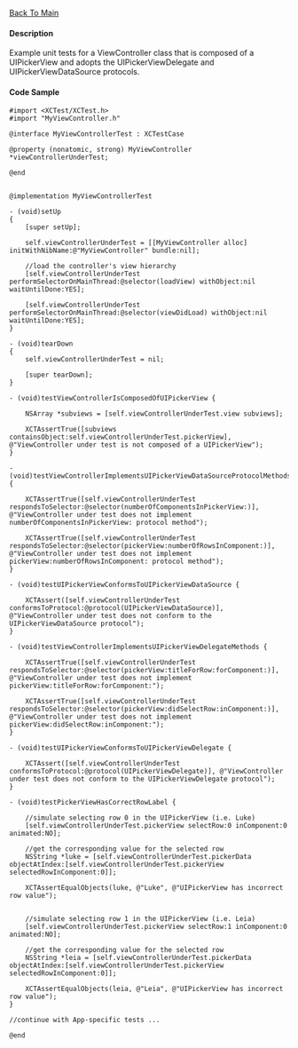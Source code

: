 [Back To Main](https://github.com/ccabanero/ios-unit-testing-patterns)

#### Description
Example unit tests for a ViewController class that is composed of a UIPickerView and adopts the UIPickerViewDelegate and UIPickerViewDataSource protocols.

#### Code Sample
	#import <XCTest/XCTest.h>
	#import "MyViewController.h"

	@interface MyViewControllerTest : XCTestCase
	
	@property (nonatomic, strong) MyViewController *viewControllerUnderTest;
	
	@end
	
	
	@implementation MyViewControllerTest
	
	- (void)setUp
	{
	    [super setUp];
	    
	    self.viewControllerUnderTest = [[MyViewController alloc] initWithNibName:@"MyViewController" bundle:nil];
	    
	    //load the controller's view hierarchy
	    [self.viewControllerUnderTest performSelectorOnMainThread:@selector(loadView) withObject:nil waitUntilDone:YES];
	    
	    [self.viewControllerUnderTest performSelectorOnMainThread:@selector(viewDidLoad) withObject:nil waitUntilDone:YES];
	}
	
	- (void)tearDown
	{
	    self.viewControllerUnderTest = nil;
	    
	    [super tearDown];
	}
	
	- (void)testViewControllerIsComposedOfUIPickerView {
	    
	    NSArray *subviews = [self.viewControllerUnderTest.view subviews];
	    
	    XCTAssertTrue([subviews containsObject:self.viewControllerUnderTest.pickerView], @"ViewController under test is not composed of a UIPickerView");
	}
	
	- (void)testViewControllerImplementsUIPickerViewDataSourceProtocolMethods {
	    
	    XCTAssertTrue([self.viewControllerUnderTest respondsToSelector:@selector(numberOfComponentsInPickerView:)], @"ViewController under test does not implement numberOfComponentsInPickerView: protocol method");
	    
	    XCTAssertTrue([self.viewControllerUnderTest respondsToSelector:@selector(pickerView:numberOfRowsInComponent:)], @"ViewController under test does not implement pickerView:numberOfRowsInComponent: protocol method");
	}
	
	- (void)testUIPickerViewConformsToUIPickerViewDataSource {
	    
	    XCTAssert([self.viewControllerUnderTest conformsToProtocol:@protocol(UIPickerViewDataSource)], @"ViewController under test does not conform to the UIPickerViewDataSource protocol");
	}
	
	- (void)testViewControllerImplementsUIPickerViewDelegateMethods {
	    
	    XCTAssertTrue([self.viewControllerUnderTest respondsToSelector:@selector(pickerView:titleForRow:forComponent:)], @"ViewController under test does not implement pickerView:titleForRow:forComponent:");
	    
	    XCTAssertTrue([self.viewControllerUnderTest respondsToSelector:@selector(pickerView:didSelectRow:inComponent:)], @"ViewController under test does not implement pickerView:didSelectRow:inComponent:");
	}
	
	- (void)testUIPickerViewConformsToUIPickerViewDelegate {
	    
	    XCTAssert([self.viewControllerUnderTest conformsToProtocol:@protocol(UIPickerViewDelegate)], @"ViewController under test does not conform to the UIPickerViewDelegate protocol");
	}
	
	- (void)testPickerViewHasCorrectRowLabel {
	    
	    //simulate selecting row 0 in the UIPickerView (i.e. Luke)
	    [self.viewControllerUnderTest.pickerView selectRow:0 inComponent:0 animated:NO];
	    
	    //get the corresponding value for the selected row
	    NSString *luke = [self.viewControllerUnderTest.pickerData objectAtIndex:[self.viewControllerUnderTest.pickerView selectedRowInComponent:0]];
	    
	    XCTAssertEqualObjects(luke, @"Luke", @"UIPickerView has incorrect row value");
	    
	    
	    //simulate selecting row 1 in the UIPickerView (i.e. Leia)
	    [self.viewControllerUnderTest.pickerView selectRow:1 inComponent:0 animated:NO];
	    
	    //get the corresponding value for the selected row
	    NSString *leia = [self.viewControllerUnderTest.pickerData objectAtIndex:[self.viewControllerUnderTest.pickerView selectedRowInComponent:0]];
	    
	    XCTAssertEqualObjects(leia, @"Leia", @"UIPickerView has incorrect row value");
	}
	
	//continue with App-specific tests ...
	
	@end